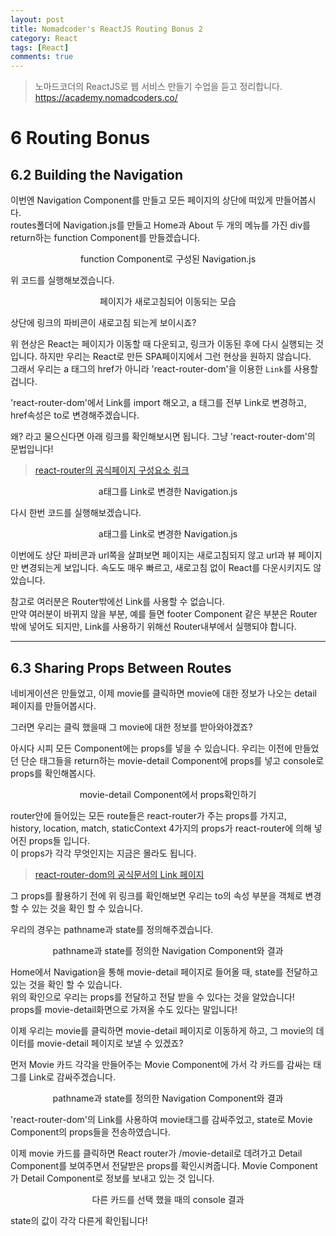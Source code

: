 ```yaml
---
layout: post
title: Nomadcoder's ReactJS Routing Bonus 2
category: React
tags: [React]
comments: true
---
```


> 노마드코더의 ReactJS로 웹 서비스 만들기 수업을 듣고 정리합니다. <https://academy.nomadcoders.co/>

# 6 Routing Bonus

## 6.2 Building the Navigation

이번엔 Navigation Component를 만들고 모든 페이지의 상단에 떠있게 만들어봅시다.  
routes폴더에 Navigation.js를 만들고 Home과 About 두 개의 메뉴를 가진 div를 return하는 function Component를 만들겠습니다.

<center>
<figure>
<img src="/assets/post-img/react/nomad_react_6-8.jpg" alt="">
<figcaption>function Component로 구성된 Navigation.js</figcaption>
</figure>
</center>

위 코드를 실행해보겠습니다.

<center>
<figure>
<img src="/assets/post-img/react/nomad_react_6-9.gif" alt="">
<figcaption>페이지가 새로고침되어 이동되는 모습</figcaption>
</figure>
</center>

상단에 링크의 파비콘이 새로고침 되는게 보이시죠?  

위 현상은 React는 페이지가 이동할 때 다운되고, 링크가 이동된 후에 다시 실행되는 것입니다. 하지만 우리는 React로 만든 SPA페이지에서 그런 현상을 원하지 않습니다.  
그래서 우리는 a 태그의 href가 아니라 'react-router-dom'을 이용한 `Link`를 사용할겁니다.

'react-router-dom'에서 Link를 import 해오고, a 태그를 전부 Link로 변경하고, href속성은 to로 변경해주겠습니다.  

왜? 라고 물으신다면 아래 링크를 확인해보시면 됩니다. 그냥 'react-router-dom'의 문법입니다!

> [react-router의 공식페이지 구성요소 링크](https://reacttraining.com/react-router/web/guides/primary-components)

<center>
<figure>
<img src="/assets/post-img/react/nomad_react_6-9.jpg" alt="">
<figcaption>a태그를 Link로 변경한 Navigation.js</figcaption>
</figure>
</center>

다시 한번 코드를 실행해보겠습니다.

<center>
<figure>
<img src="/assets/post-img/react/nomad_react_6-10.gif" alt="">
<figcaption>a태그를 Link로 변경한 Navigation.js</figcaption>
</figure>
</center>

이번에도 상단 파비콘과 url쪽을 살펴보면 페이지는 새로고침되지 않고 url과 뷰 페이지만 변경되는게 보입니다. 속도도 매우 빠르고, 새로고침 없이 React를 다운시키지도 않았습니다.  

참고로 여러분은 Router밖에선 Link를 사용할 수 없습니다.  
만약 여러분이 바뀌지 않을 부분, 예를 들면 footer Component 같은 부분은 Router 밖에 넣어도 되지만, Link를 사용하기 위해선 Router내부에서 실행되야 합니다.

------

## 6.3 Sharing Props Between Routes

네비게이션은 만들었고, 이제 movie를 클릭하면 movie에 대한 정보가 나오는 detail 페이지를 만들어봅시다.  

그러면 우리는 클릭 했을때 그 movie에 대한 정보를 받아와야겠죠?

아시다 시피 모든 Component에는 props를 넣을 수 있습니다. 우리는 이전에 만들었던 단순 태그들을 return하는 movie-detail Component에 props를 넣고 console로 props를 확인해봅시다.

<center>
<figure>
<img src="/assets/post-img/react/nomad_react_6-12.jpg" alt="">
<figcaption>movie-detail Component에서 props확인하기</figcaption>
</figure>
</center>

router안에 들어있는 모든 route들은 react-router가 주는 props를 가지고,  
history, location, match, staticContext 4가지의 props가 react-router에 의해 넣어진 props들 입니다.  
이 props가 각각 무엇인지는 지금은 몰라도 됩니다.


> [react-router-dom의 공식문서의 Link 페이지](https://reacttraining.com/react-router/web/api/Link)

그 props를 활용하기 전에 위 링크를 확인해보면 우리는 to의 속성 부분을 객체로 변경할 수 있는 것을 확인 할 수 있습니다.  

우리의 경우는 pathname과 state를 정의해주겠습니다.

<center>
<figure>
<img src="/assets/post-img/react/nomad_react_6-10.jpg" alt="">
<figcaption>pathname과 state를 정의한 Navigation Component와 결과</figcaption>
</figure>
</center>

Home에서 Navigation을 통해 movie-detail 페이지로 들어올 때, state를 전달하고 있는 것을 확인 할 수 있습니다.  
위의 확인으로 우리는 props를 전달하고 전달 받을 수 있다는 것을 알았습니다!  
props를 movie-detail화면으로 가져올 수도 있다는 말입니다!  

이제 우리는 movie를 클릭하면 movie-detail 페이지로 이동하게 하고, 그 movie의 데이터를 movie-detail 페이지로 보낼 수 있겠죠?

먼저 Movie 카드 각각을 만들어주는 Movie Component에 가서 각 카드를 감싸는 태그를 Link로 감싸주겠습니다.

<center>
<figure>
<img src="/assets/post-img/react/nomad_react_6-13.jpg" alt="">
<figcaption>pathname과 state를 정의한 Navigation Component와 결과</figcaption>
</figure>
</center>

'react-router-dom'의 Link를 사용하여 movie태그를 감싸주었고, state로 Movie Component의 props들을 전송하였습니다.  

이제 movie 카드를 클릭하면 React router가 /movie-detail로 데려가고 Detail Component를 보여주면서 전달받은 props를 확인시켜줍니다. Movie Component가 Detail Component로 정보를 보내고 있는 것 입니다. 

<center>
<figure>
<img src="/assets/post-img/react/nomad_react_6-11.jpg" alt="">
<figcaption>다른 카드를 선택 했을 때의 console 결과</figcaption>
</figure>
</center>

state의 값이 각각 다른게 확인됩니다!

